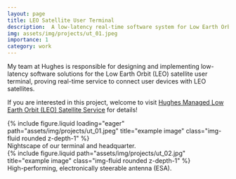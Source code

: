 ```yaml
---
layout: page
title: LEO Satellite User Terminal
description:  A low-latency real-time software system for Low Earth Orbit (LEO) satellite user terminal.
img: assets/img/projects/ut_01.jpeg
importance: 1
category: work
---
```


My team at Hughes is responsible for designing and implementing low-latency software solutions for the Low Earth Orbit (LEO) satellite user terminal, proving real-time service to connect user devices with LEO satellites.

If you are interested in this project, welcome to visit [Hughes Managed Low Earth Orbit (LEO) Satellite Service](https://www.hughes.com/what-we-offer/satellite-services/managed-leo) for details!

<div class="row">
    <div class="col-sm mt-3 mt-md-0">
        {% include figure.liquid loading="eager" path="assets/img/projects/ut_01.jpeg" title="example image" class="img-fluid rounded z-depth-1" %}
    </div>
</div>
<div class="caption">
    Nightscape of our terminal and headquarter.
</div>

<div class="row justify-content-sm-center">
    <div class="col-sm mt-3 mt-md-0">
        {% include figure.liquid path="assets/img/projects/ut_02.jpg" title="example image" class="img-fluid rounded z-depth-1" %}
    </div>
</div>
<div class="caption">
    High-performing, electronically steerable antenna (ESA).
</div>

